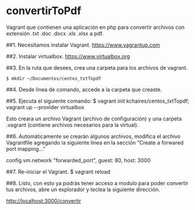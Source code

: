 # convertirToPdf
Vagrant que contienen una aplicación en php para convertir archivos con extensión .txt .doc .docx .xls .xlsx a pdf.

##1.  Necesitamos instalar Vagrant.
<https://www.vagrantup.com>	

##2.  Instalar virtualbox.
<https://www.virtualbox.org>

##3.  En la ruta que desees, crea una carpeta para los archivos de vagrant.

    $ mkdir ~/Documentos/centos_txtTopdf
##4.  Desde linea de comando, accede a la carpeta que creaste.

##5.  Ejecuta el siguiente comando:
    $ vagrant init kchaires/centos_txtTopdf; vagrant up --provider virtualbox

Esto creara un archivo Vagrant (archivo de configuración) y una carpeta .vagrant (contiene archivos necesarios para la virtual).

##6.  Automáticamente se crearán algunos archivos, modifica el archivo Vagrantfile agregando la siguiente línea en la sección “Create a forwared port mapping...”

config.vm.network
 "forwarded_port", guest: 80, host: 3000

##7.  Re-iniciar el Vagrant.
    $ vagrant reload

##8.  Listo, con esto ya podrás tener acceso a modulo para poder convertir tus archivos, abre un explorador y teclea la siguiente dirección.

<http://localhost:3000/convertir>
